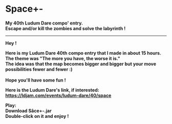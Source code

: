 # Space+-
<b>My 40th Ludum Dare compo' entry.<b><br>
Escape and/or kill the zombies and solve the labyrinth !


------------------

Hey !

Here is my Ludum Dare 40th compo entry that I made in about 15 hours.<br>
The theme was "The more you have, the worse it is."<br>
The idea was that the map becomes bigger and bigger but your move possibilities fewer and fewer :)<br><br>
Hope you'll have some fun !<br>

Here is the Ludum Dare's link, if interested:<br>
<b>https://ldjam.com/events/ludum-dare/40/space
  
Play:<br>
Download Sâce+-.jar<br>
Double-click on it and enjoy !<br>